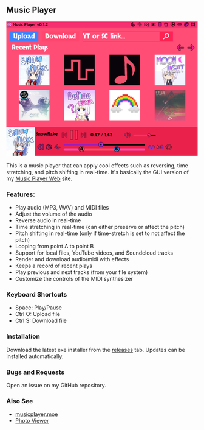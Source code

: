 ## Music Player

<img src="assets/images/readme-light.png">

This is a music player that can apply cool effects such as reversing, time stretching, and pitch shifting in real-time.
It's basically the GUI version of my [Music Player Web](https://github.com/Tenpi/Music-Player-Web) site.

### Features:
- Play audio (MP3, WAV) and MIDI files
- Adjust the volume of the audio
- Reverse audio in real-time
- Time stretching in real-time (can either preserve or affect the pitch)
- Pitch shifting in real-time (only if time-stretch is set to not affect the pitch)
- Looping from point A to point B
- Support for local files, YouTube videos, and Soundcloud tracks
- Render and download audio/midi with effects
- Keeps a record of recent plays
- Play previous and next tracks (from your file system)
- Customize the controls of the MIDI synthesizer

### Keyboard Shortcuts
- Space: Play/Pause
- Ctrl O: Upload file
- Ctrl S: Download file

### Installation

Download the latest exe installer from the [releases](https://github.com/Tenpi/Music-Player/releases) tab. Updates can be installed automatically.

### Bugs and Requests

Open an issue on my GitHub repository.

### Also See

- [musicplayer.moe](https://github.com/Tenpi/musicplayer.moe)
- [Photo Viewer](https://github.com/Tenpi/Photo-Viewer)
